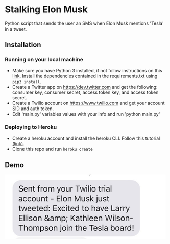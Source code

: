 # Stalking Elon Musk
Python script that sends the user an SMS when Elon Musk mentions 'Tesla' in a tweet.

## Installation

### Running on your local machine
  * Make sure you have Python 3 installed, if not follow instructions on this [link](https://realpython.com/installing-python/). Install the dependencies contained in the requirements.txt using `pip3 install`.
  * Create a Twitter app on https://dev.twitter.com and get the following: consumer key, consumer secret, access token key, and access token secret.
  * Create a Twilio account on https://www.twilio.com and get your account SID and auth token.
  * Edit 'main.py' variables values with your info and run 'python main.py'

### Deploying to Heroku
  * Create a heroku account and install the heroku CLI. Follow this tutorial [(link)](https://devcenter.heroku.com/articles/getting-started-with-python).
  * Clone this repo and run `heroku create`

## Demo
![](twilio-test.jpg)
